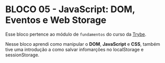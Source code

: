 # BLOCO 05 - JavaScript: DOM, Eventos e Web Storage

Esse bloco pertence ao módulo de `fundamentos` do curso da [Trybe](https://www.betrybe.com/). 

Nesse bloco aprendi como manipular o **DOM**, **JavaScript** e **CSS**, também tive uma introdução a como salvar infomarções no localStorage e sessionStorage. 



